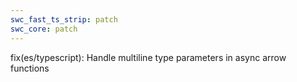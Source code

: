 ```yaml
---
swc_fast_ts_strip: patch
swc_core: patch
---
```


fix(es/typescript): Handle multiline type parameters in async arrow functions
